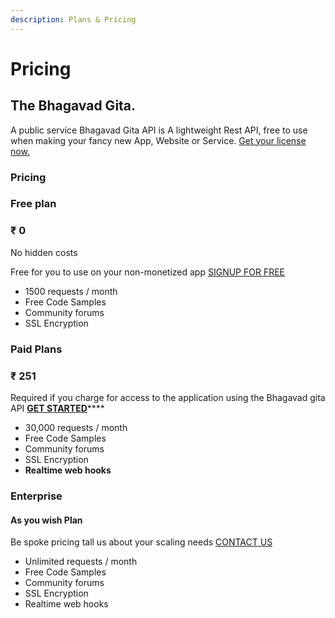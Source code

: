 ```yaml
---
description: Plans & Pricing
---
```


# Pricing

## The Bhagavad Gita.

A public service Bhagavad Gita API is A lightweight Rest API, free to use when making your fancy new App, Website or Service. [Get your license now.](pricing.md#pricing)

### Pricing

### Free plan 

### ₹ 0

No hidden costs

Free for you to use on your non-monetized app [SIGNUP FOR FREE](https://docs.google.com/forms/d/e/1FAIpQLSe6Q8rxWo3XRh5u58Hs2_-CVe1HnAIynNV8BPwe9KmEeBZaWQ/viewform)

* 1500 requests / month
* Free Code Samples
* Community forums
* SSL Encryption

### **Paid Plans**

### ₹ 251

Required if you charge for access to the application using the Bhagavad gita API [**GET STARTED**](https://docs.google.com/forms/d/e/1FAIpQLSe6Q8rxWo3XRh5u58Hs2_-CVe1HnAIynNV8BPwe9KmEeBZaWQ/viewform)\*\*\*\*

* 30,000 requests / month
* Free Code Samples
* Community forums
* SSL Encryption
* **Realtime web hooks**

### **Enterprise**

#### As you wish Plan 

Be spoke pricing tall us about your scaling needs [CONTACT US](mailto:vedic.scriptures@outlook.com)

* Unlimited requests / month
* Free Code Samples
* Community forums
* SSL Encryption
* Realtime web hooks



